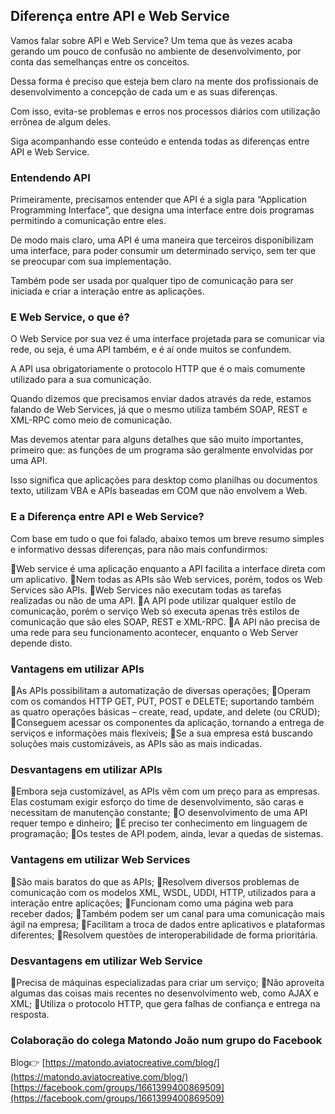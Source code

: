 ## Diferença entre API e Web Service

Vamos falar sobre API e Web Service? Um tema que às vezes acaba gerando um pouco de confusão no ambiente de desenvolvimento, por conta das semelhanças entre os conceitos.

Dessa forma é preciso que esteja bem claro na mente dos profissionais de desenvolvimento a concepção de cada um e as suas diferenças. 

Com isso, evita-se problemas e erros nos processos diários com utilização errônea de algum deles.

Siga acompanhando esse conteúdo e entenda todas as diferenças entre API e Web Service.

### Entendendo API

Primeiramente, precisamos entender que API é a sigla para “Application Programming Interface”, que designa uma interface entre dois programas permitindo a comunicação entre eles. 

De modo mais claro, uma API é uma maneira que terceiros disponibilizam uma interface, para poder consumir um determinado serviço, sem ter que se preocupar com sua implementação. 

Também pode ser usada por qualquer tipo de comunicação para ser iniciada e criar a interação entre as aplicações.

### E Web Service, o que é?

O Web Service por sua vez é uma interface projetada para se comunicar via rede, ou seja, é uma API também, e é aí onde muitos se confundem. 

A API usa obrigatoriamente o protocolo HTTP que é o mais comumente utilizado para a sua comunicação.

Quando dizemos que precisamos enviar dados através da rede, estamos falando de Web Services, já que o mesmo utiliza também SOAP, REST e XML-RPC como meio de comunicação.

Mas devemos atentar para alguns detalhes que são muito importantes, primeiro que: as funções de um programa são geralmente envolvidas por uma API. 

Isso significa que aplicações para desktop como planilhas ou documentos texto, utilizam VBA e APIs baseadas em COM que não envolvem a Web.

### E a Diferença entre API e Web Service?

Com base em tudo o que foi falado, abaixo temos um breve resumo simples e informativo dessas diferenças, para não mais confundirmos:

🔻Web service é uma aplicação enquanto a API facilita a interface direta com um aplicativo.
🔻Nem todas as APIs são Web services, porém, todos os Web Services são APIs.
🔻Web Services não executam todas as tarefas realizadas ou não de uma API.
🔻A API pode utilizar qualquer estilo de comunicação, porém o serviço Web só executa apenas três estilos de comunicação que são eles SOAP, REST e XML-RPC.
🔻A API não precisa de uma rede para seu funcionamento acontecer, enquanto o Web Server depende disto.

### Vantagens em utilizar APIs

🔻As APIs possibilitam a automatização de diversas operações;
🔻Operam com os comandos HTTP GET, PUT, POST e DELETE; suportando também as quatro operações básicas – create, read, update, and delete (ou CRUD);
🔻Conseguem acessar os componentes da aplicação, tornando a entrega de serviços e informações mais flexíveis;
🔻Se a sua empresa está buscando soluções mais customizáveis, as APIs são as mais indicadas.

### Desvantagens em utilizar APIs

🔻Embora seja customizável, as APIs vêm com um preço para as empresas. Elas costumam exigir esforço do time de desenvolvimento, são caras e necessitam de manutenção constante;
🔻O desenvolvimento de uma API requer tempo e dinheiro;
🔻É preciso ter conhecimento em linguagem de programação;
🔻Os testes de API podem, ainda, levar a quedas de sistemas.

### Vantagens em utilizar Web Services

🔻São mais baratos do que as APIs;
🔻Resolvem diversos problemas de comunicação com os modelos XML, WSDL, UDDI, HTTP, utilizados para a interação entre aplicações;
🔻Funcionam como uma página web para receber dados;
🔻Também podem ser um canal para uma comunicação mais ágil na empresa;
🔻Facilitam a troca de dados entre aplicativos e plataformas diferentes;
🔻Resolvem questões de interoperabilidade de forma prioritária.

### Desvantagens em utilizar Web Service

🔻Precisa de máquinas especializadas para criar um serviço;
🔻Não aproveita algumas das coisas mais recentes no desenvolvimento web, como AJAX e XML;
🔻Utiliza o protocolo HTTP, que gera falhas de confiança e entrega na resposta.

### Colaboração do colega Matondo João num grupo do Facebook

Blog👉 [https://matondo.aviatocreative.com/blog/](https://matondo.aviatocreative.com/blog/)
[https://facebook.com/groups/1661399400869509](https://facebook.com/groups/1661399400869509)

